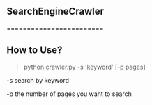 ## SearchEngineCrawler
========================

How to Use?
------------------
> python crawler.py -s 'keyword' [-p pages] 

-s search by keyword

-p the number of pages you want to search
